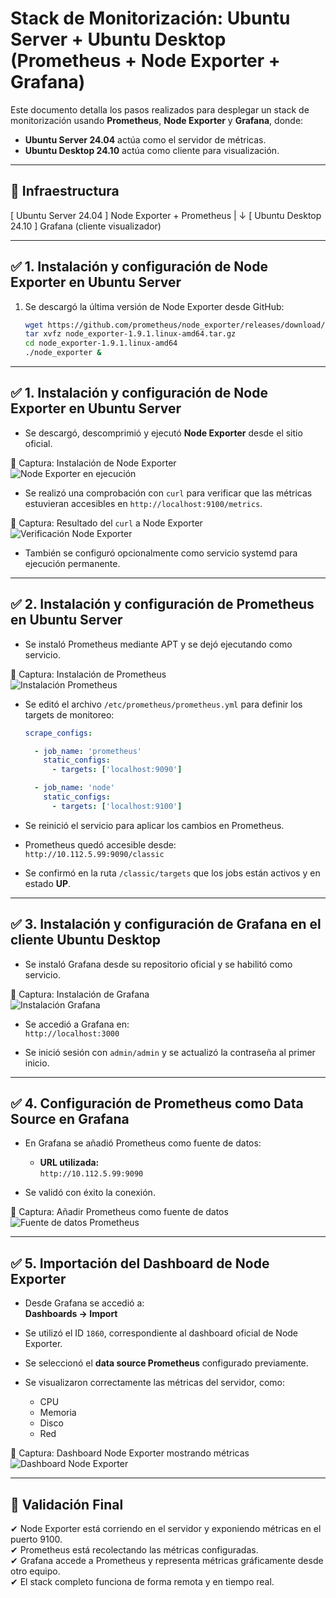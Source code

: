 # Stack de Monitorización: Ubuntu Server + Ubuntu Desktop (Prometheus + Node Exporter + Grafana)

Este documento detalla los pasos realizados para desplegar un stack de monitorización usando **Prometheus**, **Node Exporter** y **Grafana**, donde:

- **Ubuntu Server 24.04** actúa como el servidor de métricas.
- **Ubuntu Desktop 24.10** actúa como cliente para visualización.

---

## 🧱 Infraestructura

[ Ubuntu Server 24.04 ]
Node Exporter + Prometheus
|
↓
[ Ubuntu Desktop 24.10 ]
Grafana (cliente visualizador)

---

## ✅ 1. Instalación y configuración de Node Exporter en Ubuntu Server

1. Se descargó la última versión de Node Exporter desde GitHub:
   ```bash
   wget https://github.com/prometheus/node_exporter/releases/download/v1.9.1/node_exporter-1.9.1.linux-amd64.tar.gz
   tar xvfz node_exporter-1.9.1.linux-amd64.tar.gz
   cd node_exporter-1.9.1.linux-amd64
   ./node_exporter &
   ```

---

## ✅ 1. Instalación y configuración de Node Exporter en Ubuntu Server

- Se descargó, descomprimió y ejecutó **Node Exporter** desde el sitio oficial.

📸 Captura: Instalación de Node Exporter  
![Node Exporter en ejecución](./assets/images/configuracionNodeExporter.png)

- Se realizó una comprobación con `curl` para verificar que las métricas estuvieran accesibles en `http://localhost:9100/metrics`.

📸 Captura: Resultado del `curl` a Node Exporter  
![Verificación Node Exporter](./assets/images/curlMetricasNodeExporter.png)

- También se configuró opcionalmente como servicio systemd para ejecución permanente.

---

## ✅ 2. Instalación y configuración de Prometheus en Ubuntu Server

- Se instaló Prometheus mediante APT y se dejó ejecutando como servicio.

📸 Captura: Instalación de Prometheus  
![Instalación Prometheus](./assets/images/instalacionPrometheus.png)

- Se editó el archivo `/etc/prometheus/prometheus.yml` para definir los targets de monitoreo:

  ```yaml
  scrape_configs:

    - job_name: 'prometheus'
      static_configs:
        - targets: ['localhost:9090']

    - job_name: 'node'
      static_configs:
        - targets: ['localhost:9100']
   ```


- Se reinició el servicio para aplicar los cambios en Prometheus.

- Prometheus quedó accesible desde:  
  `http://10.112.5.99:9090/classic`

- Se confirmó en la ruta `/classic/targets` que los jobs están activos y en estado **UP**.

---

## ✅ 3. Instalación y configuración de Grafana en el cliente Ubuntu Desktop

- Se instaló Grafana desde su repositorio oficial y se habilitó como servicio.

📸 Captura: Instalación de Grafana  
![Instalación Grafana](./assets/images/instalacionGrafana.png)

- Se accedió a Grafana en:  
  `http://localhost:3000`

- Se inició sesión con `admin/admin` y se actualizó la contraseña al primer inicio.

---

## ✅ 4. Configuración de Prometheus como Data Source en Grafana

- En Grafana se añadió Prometheus como fuente de datos:

  - **URL utilizada:**  
    `http://10.112.5.99:9090`

- Se validó con éxito la conexión.

📸 Captura: Añadir Prometheus como fuente de datos  
![Fuente de datos Prometheus](./assets/images/relacionarGrafanaPrometheus.png)

---

## ✅ 5. Importación del Dashboard de Node Exporter

- Desde Grafana se accedió a:  
  **Dashboards → Import**

- Se utilizó el ID `1860`, correspondiente al dashboard oficial de Node Exporter.

- Se seleccionó el **data source Prometheus** configurado previamente.

- Se visualizaron correctamente las métricas del servidor, como:

  - CPU
  - Memoria
  - Disco
  - Red

📸 Captura: Dashboard Node Exporter mostrando métricas  
![Dashboard Node Exporter](./assets/images/dashboardImportado.png)

---

## 🧪 Validación Final

✔ Node Exporter está corriendo en el servidor y exponiendo métricas en el puerto 9100.  
✔ Prometheus está recolectando las métricas configuradas.  
✔ Grafana accede a Prometheus y representa métricas gráficamente desde otro equipo.  
✔ El stack completo funciona de forma remota y en tiempo real.
